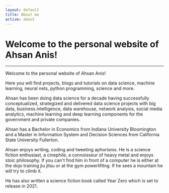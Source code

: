 ```yaml
---
layout: default
title: About me
active: about
---
```


<p><h1>Welcome to the personal website of Ahsan Anis!</h1></p>

___


Welcome to the personal website of Ahsan Anis!

Here you will find projects, blogs and tutorials on data science, machine learning, neural nets, python programming, science and more.

Ahsan has been doing data science for a decade having successfully conceptualized, strategized and delivered data science projects with big data, business intelligence, data warehouse, network analysis, social media analytics, machine learning and deep learning components for the government and private companies. 

Ahsan has a Bachelor in Economics from Indiana University Bloomington and a Master in Information System and Decision Sciences from California State University Fullerton. 

Ahsan enjoys writing, coding and tweeting aphorisms. He is a science fiction enthusiast, a cinephile, a connoisseur of heavy metal and enjoys stoic philosophy. If you can't find him in front of a computer he is either at the dojo training jiu jitsu or at the gym powerlifitng. If he sees a mountain he will try to climb it.

He has also written a science fiction book called Year Zero which is set to release in 2021.
 





